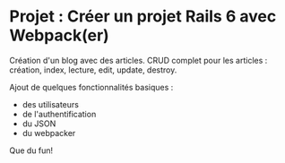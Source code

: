 # Projet : Créer un projet Rails 6 avec Webpack(er)

Création d'un blog avec des articles. CRUD complet pour les articles : création, index, lecture, edit, update, destroy.

Ajout de quelques fonctionnalités basiques :
- des utilisateurs
- de l'authentification
- du JSON
- du webpacker

Que du fun!